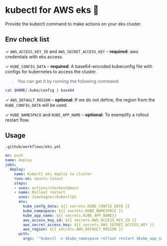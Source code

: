 # kubectl for AWS eks 🚀
Provide the kubectl command to make actions on your eks cluster.

## Env check list
✓ `AWS_ACCESS_KEY_ID` and `AWS_SECRET_ACCESS_KEY` – **required**: aws credentials with eks access.

✓ `KUBE_CONFIG_DATA` – **required**: A base64-encoded kubeconfig file with configs for kubernetes to access the cluster. 
>You can get it by running the following command:
```bash
cat $HOME/.kube/config | base64
```

✓ `AWS_DEFAULT_REGION` – **optional**: If we do not define, the region from the `KUBE_CONFIG_DATA` will be used.

✓ `KUBE_NAMESPACE` and `KUBE_APP_NAME` – **optional**: To exemplify a rollout restart flow.

## Usage

`.github/workflows/eks.yml`

```yml
on: push
name: deploy
jobs:
  deploy:
    name: Kubectl eks deploy to cluster
    runs-on: ubuntu-latest
    steps:
    - uses: actions/checkout@main
    - name: Rollout restart
      uses: JoaoVagner/kubectl@1
      env:
        kube_confg_data: ${{ secrets.KUBE_CONFIG_DATA }}
        kube_namespace: ${{ secrets.KUBE_NAMESPACE }}
        kube_app_name: ${{ secrets.KUBE_APP_NAME}}
        aws_access_key_id: ${{ secrets.AWS_ACCESS_KEY_ID }}
        aws_secret_access_key: ${{ secrets.AWS_SECRET_ACCESS_KEY }}
        aws_region: ${{ secrets.AWS_DEFAULT_REGION }}
      with:
        args: '"kubectl -n $kube_namespace rollout restart $kube_app_name"'
```
